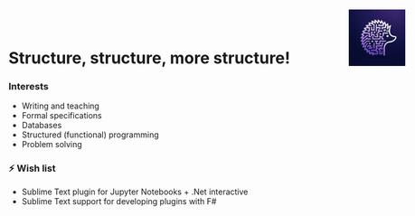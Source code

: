 # Structure, structure, more structure!

<img src="./logo_smaller.png" width="100" height="100" style="position: absolute; top: 20px; right: 30px;" alt ="structured-sharpie">

### Interests
- Writing and teaching
- Formal specifications
- Databases
- Structured (functional) programming
- Problem solving

### ⚡ Wish list
- Sublime Text plugin for Jupyter Notebooks + .Net interactive
- Sublime Text support for developing plugins with F#
